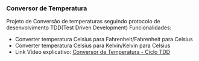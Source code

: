 ### Conversor de Temperatura
Projeto de Conversão de temperaturas seguindo protocolo de desenvolvimento TDD(Test Driven Development)
Funcionalidades: 
  - Converter temperatura Celsius para Fahrenheit/Fahrenheit para Celsius
  - Converter temperatura Celsius para Kelvin/Kelvin para Celsius
  - Link Vídeo explicativo: [Conversor de Temperatura - Ciclo TDD](https://youtu.be/H9mkTrC9R3A)
